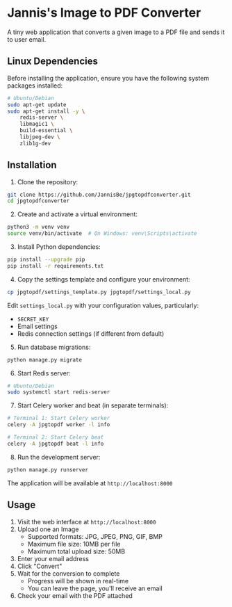 # Jannis's Image to PDF Converter 

A tiny web application that converts a given image to a PDF file and sends it to user email.

## Linux Dependencies

Before installing the application, ensure you have the following system packages installed:

```bash
# Ubuntu/Debian
sudo apt-get update
sudo apt-get install -y \
    redis-server \
    libmagic1 \
    build-essential \
    libjpeg-dev \
    zlib1g-dev
```

## Installation

1. Clone the repository:
```bash
git clone https://github.com/JannisBe/jpgtopdfconverter.git
cd jpgtopdfconverter
```

2. Create and activate a virtual environment:
```bash
python3 -m venv venv
source venv/bin/activate  # On Windows: venv\Scripts\activate
```

3. Install Python dependencies:
```bash
pip install --upgrade pip
pip install -r requirements.txt
```

4. Copy the settings template and configure your environment:
```bash
cp jpgtopdf/settings_template.py jpgtopdf/settings_local.py
```
Edit `settings_local.py` with your configuration values, particularly:
- `SECRET_KEY`
- Email settings
- Redis connection settings (if different from default)

5. Run database migrations:
```bash
python manage.py migrate
```

6. Start Redis server:
```bash
# Ubuntu/Debian
sudo systemctl start redis-server
```

7. Start Celery worker and beat (in separate terminals):
```bash
# Terminal 1: Start Celery worker
celery -A jpgtopdf worker -l info

# Terminal 2: Start Celery beat
celery -A jpgtopdf beat -l info
```

8. Run the development server:
```bash
python manage.py runserver
```

The application will be available at `http://localhost:8000`

## Usage

1. Visit the web interface at `http://localhost:8000`
2. Upload one an Image
   - Supported formats: JPG, JPEG, PNG, GIF, BMP
   - Maximum file size: 10MB per file
   - Maximum total upload size: 50MB
3. Enter your email address
4. Click "Convert"
5. Wait for the conversion to complete
   - Progress will be shown in real-time
   - You can leave the page, you'll receive an email
6. Check your email with the PDF attached